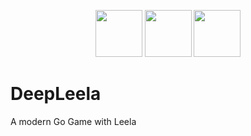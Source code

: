 <p align="center">
<img src="https://wpoffice365.com/wp-content/uploads/2017/07/react-logo.png" height="75" />
<img src="https://www.vectorlogo.zone/logos/js_webpack/js_webpack-card.png" height="75" />
<img src="https://cdn-images-1.medium.com/max/960/1*pxfq-ikL8zPE3RyGB2xbng.png" height="75" />
</p>

DeepLeela
===

A modern Go Game with Leela

